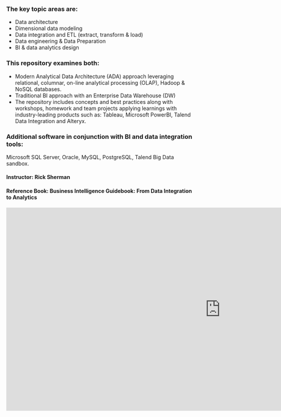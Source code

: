 ### The key topic areas are:
 - Data architecture
 - Dimensional data modeling
 - Data integration and ETL (extract, transform & load)
 - Data engineering & Data Preparation
 - BI & data analytics design

### This repository examines both:

 - Modern Analytical Data Architecture (ADA) approach leveraging relational, columnar, on-line analytical
processing (OLAP), Hadoop & NoSQL databases.
 - Traditional BI approach with an Enterprise Data Warehouse (DW)
 - The repository includes concepts and best practices along with workshops, homework and team projects applying learnings with industry-leading products such as: Tableau, Microsoft PowerBI, Talend Data Integration and Alteryx.

### Additional software in conjunction with BI and data integration tools: 

Microsoft SQL Server, Oracle, MySQL, PostgreSQL, Talend Big Data sandbox.

#### Instructor: Rick Sherman
#### Reference Book: Business Intelligence Guidebook: From Data Integration to Analytics


<div class="iframe_container">
  <iframe width="1140" height="541.25" src="https://app.powerbi.com/reportEmbed?reportId=583138ed-8d4e-42f7-9558-e5694425095e&autoAuth=true&ctid=a8eec281-aaa3-4dae-ac9b-9a398b9215e7&config=eyJjbHVzdGVyVXJsIjoiaHR0cHM6Ly93YWJpLXVzLW5vcnRoLWNlbnRyYWwtcmVkaXJlY3QuYW5hbHlzaXMud2luZG93cy5uZXQvIn0%3D" frameborder="0" allowFullScreen="true"></iframe>
</div>





